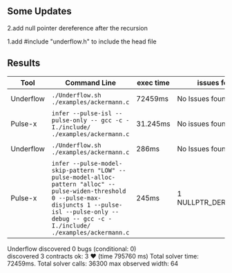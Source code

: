 ## Some Updates

2.add null pointer dereference after the recursion

1.add #include "underflow.h" to include the head file

## Results

|Tool|Command Line|exec time|issues found|debug report|
|----------------|-------------------------------|-----------------------------|---------------------------|-------------------|
|Underflow|`./Underflow.sh ./examples/ackermann.c`|72459ms|No Issues found|result-ackermann.txt|
|Pulse-x|`infer --pulse-isl --pulse-only -- gcc -c -I./include/ ./examples/ackermann.c`|31.245ms|No issues found|ackermann.html|
|Underflow|`./Underflow.sh ./examples/ackermann.c`|286ms|No Issues found|result-ackermann.txt|
|Pulse-x|`infer --pulse-model-skip-pattern "LOW" --pulse-model-alloc-pattern "alloc" --pulse-widen-threshold 0 --pulse-max-disjuncts 1 --pulse-isl --pulse-only --debug -- gcc -c -I./include/ ./examples/ackermann.c `|245ms|1 NULLPTR_DEREFERENCE||


Underflow
  discovered 0 bugs (conditional: 0)  
  discovered 3 contracts    ok: 3  ❤   (time 795760 ms)
  Total solver time: 72459ms. Total solver calls: 36300
  max observed width: 64
